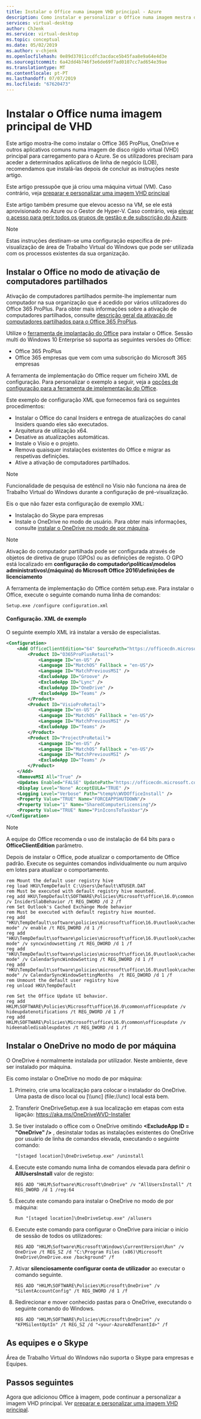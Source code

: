 ```yaml
---
title: Instalar o Office numa imagem VHD principal - Azure
description: Como instalar e personalizar o Office numa imagem mestra de pré-visualização de área de Trabalho Virtual do Windows para o Azure.
services: virtual-desktop
author: ChJenk
ms.service: virtual-desktop
ms.topic: conceptual
ms.date: 05/02/2019
ms.author: v-chjenk
ms.openlocfilehash: 0e89d37011ccdfc3acdace5b45faa8e9a64e4d3e
ms.sourcegitcommit: 6a42dd4b746f3e6de69f7ad0107cc7ad654e39ae
ms.translationtype: MT
ms.contentlocale: pt-PT
ms.lasthandoff: 07/07/2019
ms.locfileid: "67620473"
---
```

# <a name="install-office-on-a-master-vhd-image"></a>Instalar o Office numa imagem principal de VHD

Este artigo mostra-lhe como instalar o Office 365 ProPlus, OneDrive e outros aplicativos comuns numa imagem de disco rígido virtual (VHD) principal para carregamento para o Azure. Se os utilizadores precisam para aceder a determinados aplicativos de linha de negócio (LOB), recomendamos que instalá-las depois de concluir as instruções neste artigo.

Este artigo pressupõe que já criou uma máquina virtual (VM). Caso contrário, veja [preparar e personalizar uma imagem VHD principal](set-up-customize-master-image.md#create-a-vm)

Este artigo também presume que elevou acesso na VM, se ele está aprovisionado no Azure ou o Gestor de Hyper-V. Caso contrário, veja [elevar o acesso para gerir todos os grupos de gestão e de subscrição do Azure](https://docs.microsoft.com/azure/role-based-access-control/elevate-access-global-admin).

>[!NOTE]
>Estas instruções destinam-se uma configuração específica de pré-visualização de área de Trabalho Virtual do Windows que pode ser utilizada com os processos existentes da sua organização.

## <a name="install-office-in-shared-computer-activation-mode"></a>Instalar o Office no modo de ativação de computadores partilhados

Ativação de computadores partilhados permite-lhe implementar num computador na sua organização que é acedido por vários utilizadores do Office 365 ProPlus. Para obter mais informações sobre a ativação de computadores partilhados, consulte [descrição geral da ativação de computadores partilhados para o Office 365 ProPlus](https://docs.microsoft.com/DeployOffice/overview-of-shared-computer-activation-for-office-365-proplus).

Utilize o [ferramenta de implantação do Office](https://www.microsoft.com/download/details.aspx?id=49117) para instalar o Office. Sessão multi do Windows 10 Enterprise só suporta as seguintes versões do Office:
- Office 365 ProPlus
- Office 365 empresas que vem com uma subscrição do Microsoft 365 empresas

A ferramenta de implementação do Office requer um ficheiro XML de configuração. Para personalizar o exemplo a seguir, veja a [opções de configuração para a ferramenta de implementação do Office](https://docs.microsoft.com/deployoffice/configuration-options-for-the-office-2016-deployment-tool).

Este exemplo de configuração XML que fornecemos fará os seguintes procedimentos:

- Instalar o Office do canal Insiders e entrega de atualizações do canal Insiders quando eles são executados.
- Arquitetura de utilização x64.
- Desative as atualizações automáticas.
- Instale o Visio e o projeto.
- Remova quaisquer instalações existentes do Office e migrar as respetivas definições.
- Ative a ativação de computadores partilhados.

>[!NOTE]
>Funcionalidade de pesquisa de estêncil no Visio não funciona na área de Trabalho Virtual do Windows durante a configuração de pré-visualização.

Eis o que não fazer esta configuração de exemplo XML:

- Instalação do Skype para empresas
- Instale o OneDrive no modo de usuário. Para obter mais informações, consulte [instalar o OneDrive no modo de por máquina](#install-onedrive-in-per-machine-mode).

>[!NOTE]
>Ativação do computador partilhada pode ser configurada através de objetos de diretiva de grupo (GPOs) ou as definições de registo. O GPO está localizado em **configuração do computador\\políticas\\modelos administrativos\\(máquina) do Microsoft Office 2016\\definições de licenciamento**

A ferramenta de implementação do Office contém setup.exe. Para instalar o Office, execute o seguinte comando numa linha de comandos:

```batch
Setup.exe /configure configuration.xml
```

#### <a name="sample-configurationxml"></a>Configuração. XML de exemplo

O seguinte exemplo XML irá instalar a versão de especialistas.

```xml
<Configuration>
    <Add OfficeClientEdition="64" SourcePath="https://officecdn.microsoft.com/pr/5440fd1f-7ecb-4221-8110-145efaa6372f">
        <Product ID="O365ProPlusRetail">
            <Language ID="en-US" />
            <Language ID="MatchOS" Fallback = "en-US"/>
            <Language ID="MatchPreviousMSI" />
            <ExcludeApp ID="Groove" />
            <ExcludeApp ID="Lync" />
            <ExcludeApp ID="OneDrive" />
            <ExcludeApp ID="Teams" />
        </Product>
        <Product ID="VisioProRetail">
            <Language ID="en-US" />
            <Language ID="MatchOS" Fallback = "en-US"/>
            <Language ID="MatchPreviousMSI" />
            <ExcludeApp ID="Teams" /> 
        </Product>
        <Product ID="ProjectProRetail">
            <Language ID="en-US" />
            <Language ID="MatchOS" Fallback = "en-US"/>
            <Language ID="MatchPreviousMSI" />
            <ExcludeApp ID="Teams" />
        </Product>
    </Add>
    <RemoveMSI All="True" />
    <Updates Enabled="FALSE" UpdatePath="https://officecdn.microsoft.com/pr/5440fd1f-7ecb-4221-8110-145efaa6372f" />
    <Display Level="None" AcceptEULA="TRUE" />
    <Logging Level="Verbose" Path="%temp%\WVDOfficeInstall" />
    <Property Value="TRUE" Name="FORCEAPPSHUTDOWN"/>
    <Property Value="1" Name="SharedComputerLicensing"/>
    <Property Value="TRUE" Name="PinIconsToTaskbar"/>
</Configuration>
```

>[!NOTE]
>A equipe do Office recomenda o uso de instalação de 64 bits para o **OfficeClientEdition** parâmetro.

Depois de instalar o Office, pode atualizar o comportamento de Office padrão. Execute os seguintes comandos individualmente ou num arquivo em lotes para atualizar o comportamento.

```batch
rem Mount the default user registry hive
reg load HKU\TempDefault C:\Users\Default\NTUSER.DAT
rem Must be executed with default registry hive mounted.
reg add HKU\TempDefault\SOFTWARE\Policies\Microsoft\office\16.0\common /v InsiderSlabBehavior /t REG_DWORD /d 2 /f
rem Set Outlook's Cached Exchange Mode behavior
rem Must be executed with default registry hive mounted.
reg add "HKU\TempDefault\software\policies\microsoft\office\16.0\outlook\cached mode" /v enable /t REG_DWORD /d 1 /f
reg add "HKU\TempDefault\software\policies\microsoft\office\16.0\outlook\cached mode" /v syncwindowsetting /t REG_DWORD /d 1 /f
reg add "HKU\TempDefault\software\policies\microsoft\office\16.0\outlook\cached mode" /v CalendarSyncWindowSetting /t REG_DWORD /d 1 /f
reg add "HKU\TempDefault\software\policies\microsoft\office\16.0\outlook\cached mode" /v CalendarSyncWindowSettingMonths  /t REG_DWORD /d 1 /f
rem Unmount the default user registry hive
reg unload HKU\TempDefault

rem Set the Office Update UI behavior.
reg add HKLM\SOFTWARE\Policies\Microsoft\office\16.0\common\officeupdate /v hideupdatenotifications /t REG_DWORD /d 1 /f
reg add HKLM\SOFTWARE\Policies\Microsoft\office\16.0\common\officeupdate /v hideenabledisableupdates /t REG_DWORD /d 1 /f
```

## <a name="install-onedrive-in-per-machine-mode"></a>Instalar o OneDrive no modo de por máquina

O OneDrive é normalmente instalada por utilizador. Neste ambiente, deve ser instalado por máquina.

Eis como instalar o OneDrive no modo de por máquina:

1. Primeiro, crie uma localização para colocar o instalador do OneDrive. Uma pasta de disco local ou [\\\\unc] (file://unc) local está bem.

2. Transferir OneDriveSetup.exe à sua localização em etapas com esta ligação: <https://aka.ms/OneDriveWVD-Installer>

3. Se tiver instalado o office com o OneDrive omitindo  **\<ExcludeApp ID = "OneDrive" /\>** , desinstalar todas as instalações existentes do OneDrive por usuário de linha de comandos elevada, executando o seguinte comando:
    
    ```batch
    "[staged location]\OneDriveSetup.exe" /uninstall
    ```

4. Execute este comando numa linha de comandos elevada para definir o **AllUsersInstall** valor de registo:

    ```batch
    REG ADD "HKLM\Software\Microsoft\OneDrive" /v "AllUsersInstall" /t REG_DWORD /d 1 /reg:64
    ```

5. Execute este comando para instalar o OneDrive no modo de por máquina:

    ```batch
    Run "[staged location]\OneDriveSetup.exe" /allusers
    ```

6. Execute este comando para configurar o OneDrive para iniciar o início de sessão de todos os utilizadores:

    ```batch
    REG ADD "HKLM\Software\Microsoft\Windows\CurrentVersion\Run" /v OneDrive /t REG_SZ /d "C:\Program Files (x86)\Microsoft OneDrive\OneDrive.exe /background" /f
    ```

7. Ativar **silenciosamente configurar conta de utilizador** ao executar o comando seguinte.

    ```batch
    REG ADD "HKLM\SOFTWARE\Policies\Microsoft\OneDrive" /v "SilentAccountConfig" /t REG_DWORD /d 1 /f
    ```

8. Redirecionar e mover conhecido pastas para o OneDrive, executando o seguinte comando do Windows.

    ```batch
    REG ADD "HKLM\SOFTWARE\Policies\Microsoft\OneDrive" /v "KFMSilentOptIn" /t REG_SZ /d "<your-AzureAdTenantId>" /f
    ```

## <a name="teams-and-skype"></a>As equipes e o Skype

Área de Trabalho Virtual do Windows não suporta o Skype para empresas e Equipes.

## <a name="next-steps"></a>Passos seguintes

Agora que adicionou Office à imagem, pode continuar a personalizar a imagem VHD principal. Ver [preparar e personalizar uma imagem VHD principal](set-up-customize-master-image.md).
